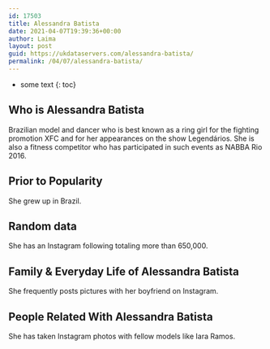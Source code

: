 ```yaml
---
id: 17503
title: Alessandra Batista
date: 2021-04-07T19:39:36+00:00
author: Laima
layout: post
guid: https://ukdataservers.com/alessandra-batista/
permalink: /04/07/alessandra-batista/
---
```


* some text
{: toc}


## Who is Alessandra Batista
                  
                  
                  
Brazilian model and dancer who is best known as a ring girl for the fighting promotion XFC and for her appearances on the show Legendários. She is also a fitness competitor who has participated in such events as NABBA Rio 2016.
                  
              
            
              
            
                
                
                
## Prior to Popularity
                  
                  
                  
She grew up in Brazil.
                  
              
            
              
            
                
                
                
## Random data
                  
                  
                  
She has an Instagram following totaling more than 650,000.
                  
              
            
              
            
                
                
                
## Family & Everyday Life of Alessandra Batista
                  
                  
                  
She frequently posts pictures with her boyfriend on Instagram.
                  
              
            
              
            
                
                
                
## People Related With Alessandra Batista
                  
                  
                  
She has taken Instagram photos with fellow models like Iara Ramos.
                  
              
            
              
            
                
              
            
              
              
            
            
              
            
          
          
          